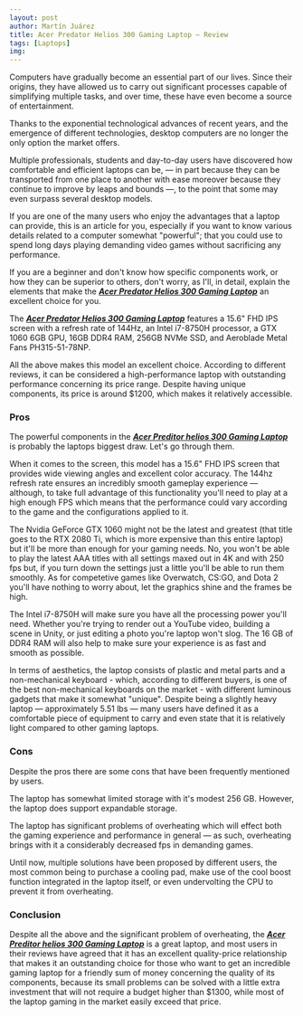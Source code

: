 ```yaml
---
layout: post
author: Martín Juárez
title: Acer Predator Helios 300 Gaming Laptop – Review
tags: [Laptops]
img:
---
```


Computers have gradually become an essential part of our lives. Since their origins, they have allowed us to carry out significant processes capable of simplifying multiple tasks, and over time, these have even become a source of entertainment.

Thanks to the exponential technological advances of recent years, and the emergence of different technologies, desktop computers are no longer the only option the market offers.

Multiple professionals, students and day-to-day users have discovered how comfortable and efficient laptops can be, — in part because they can be transported from one place to another with ease moreover because they continue to improve by leaps and bounds —, to the point that some may even surpass several desktop models.

If you are one of the many users who enjoy the advantages that a laptop can provide, this is an article for you, especially if you want to know various details related to a computer somewhat "powerful"; that you could use to spend long days playing demanding video games without sacrificing any performance.

If you are a beginner and don't know how specific components work, or how they can be superior to others, don't worry, as I'll, in detail, explain the elements that make the [***Acer Predator Helios 300 Gaming Laptop***](https://www.amazon.com/PH315-51-78NP-Acer-Predator-Helios/dp/B07CTHLX8C/ref=sr_1_7?__mk_es_US=%C3%85M%C3%85%C5%BD%C3%95%C3%91&crid=A23T4V16A9N7&tag-reviewhuntr-20) an excellent
choice for you.

The [***Acer Predator Helios 300 Gaming Laptop***](https://www.amazon.com/PH315-51-78NP-Acer-Predator-Helios/dp/B07CTHLX8C/ref=sr_1_7?__mk_es_US=%C3%85M%C3%85%C5%BD%C3%95%C3%91&crid=A23T4V16A9N7&tag-reviewhuntr-20) features a 15.6" FHD IPS screen with a refresh rate of 144Hz, an Intel i7-8750H processor, a GTX 1060 6GB GPU, 16GB DDR4 RAM, 256GB NVMe SSD, and Aeroblade Metal Fans PH315-51-78NP.

All the above makes this model an excellent choice. According to different reviews, it can be considered a high-performance laptop with outstanding performance concerning its price range. Despite having unique components, its price is around $1200, which makes it relatively accessible.

### Pros

The powerful components in the [***Acer Preditor helios 300 Gaming Laptop***](https://www.amazon.com/PH315-51-78NP-Acer-Predator-Helios/dp/B07CTHLX8C/ref=sr_1_7?__mk_es_US=%C3%85M%C3%85%C5%BD%C3%95%C3%91&crid=A23T4V16A9N7&tag-reviewhuntr-20) is probably the laptops biggest draw. Let's go through them.

When it comes to the screen, this model has a 15.6" FHD IPS screen that provides wide viewing angles and excellent color accuracy. The 144hz refresh rate ensures an incredibly smooth gameplay experience — although, to take full advantage of this functionality you'll need to play at a high enough FPS which means that the performance could vary according to the game and the configurations applied to it.

The Nvidia GeForce GTX 1060 might not be the latest and greatest (that title goes to the RTX 2080 Ti, which is more expensive than this entire laptop) but it'll be more than enough for your gaming needs. No, you won't be able to play the latest AAA titles with all settings maxed out in 4K and with 250 fps but, if you turn down the settings just a little you'll be able to run them smoothly. As for competetive games like Overwatch, CS:GO, and Dota 2 you'll have nothing to worry about, let the graphics shine and the frames be high.

The Intel i7-8750H will make sure you have all the processing power you'll need. Whether you're trying to render out a YouTube video, building a scene in Unity, or just editing a photo you're laptop won't slog. The 16 GB of DDR4 RAM will also help to make sure your experience is as fast and smooth as possible. 

In terms of aesthetics, the laptop consists of plastic and metal parts and a non-mechanical keyboard - which, according to different buyers, is one of the best non-mechanical keyboards on the market - with different luminous gadgets that make it somewhat "unique". Despite being a slightly heavy laptop — approximately 5.51 lbs — many users have defined it as a comfortable piece of equipment to carry and even state that it is relatively light compared to other gaming laptops.

### Cons

Despite the pros there are some cons that have been frequently mentioned by users.

The laptop has somewhat limited storage with it's modest 256 GB. However, the laptop does support expandable storage.

The laptop has significant problems of overheating which will effect both the gaming experience and performance in general — as such, overheating brings with it a considerably decreased fps in demanding games.

Until now, multiple solutions have been proposed by different users, the most common being to purchase a cooling pad, make use of the cool boost function integrated in the laptop itself, or even undervolting the CPU to prevent it from overheating.

### Conclusion

Despite all the above and the significant problem of overheating, the [***Acer Preditor helios 300 Gaming Laptop***](https://www.amazon.com/PH315-51-78NP-Acer-Predator-Helios/dp/B07CTHLX8C/ref=sr_1_7?__mk_es_US=%C3%85M%C3%85%C5%BD%C3%95%C3%91&crid=A23T4V16A9N7&tag-reviewhuntr-20) is a great laptop, and most users in their reviews have agreed that it has an excellent quality-price relationship that makes it an outstanding choice for those who want to get an incredible gaming laptop for a friendly sum of money concerning the quality of its components, because its small problems can be solved with a little extra investment that will not require a budget higher than $1300, while most of the laptop gaming in the market easily exceed that price.

